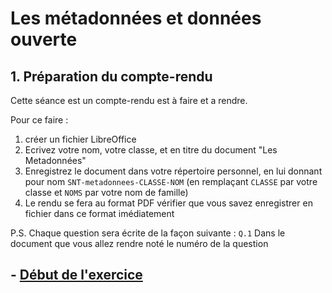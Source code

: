 
# Les métadonnées et données ouverte

## 1. Préparation du compte-rendu

Cette séance est un compte-rendu est à faire et a rendre.

Pour ce faire :
1. créer un fichier LibreOffice 
2. Ecrivez votre nom, votre classe, et en titre du document "Les Metadonnées"
3. Enregistrez le document dans votre répertoire personnel, en lui donnant pour nom `SNT-metadonnees-CLASSE-NOM` (en remplaçant `CLASSE` par votre classe et `NOMS` par votre nom de famille)
4. Le rendu se fera au format PDF vérifier que vous savez enregistrer en fichier dans ce format imédiatement

P.S. Chaque question sera écrite de la façon suivante : `Q.1`
Dans le document que vous allez rendre noté le numéro de la question

## - [Début de l'exercice ](./METADONNEE.md)



